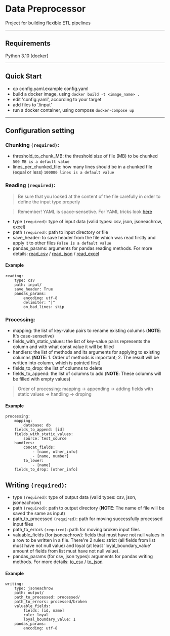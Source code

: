 # Data Preprocessor
Project for building flexible ETL pipelines
____
## Requirements
Python 3.10
[docker]
____
## Quick Start
- cp config.yaml.example config.yaml
- build a docker image, using `docker build -t <image_name> .` 
- edit 'config.yaml', according to your target
- add files to '/input'
- run a docker container, using compose `docker-compose up` 

____
## Configuration setting
### Chunking `(required)`:
- threshold_to_chunk_MB: the threshold size of file (MB) to be chunked `500 MB is a default value`
- lines_per_chunked_file: how many lines should be in a chunked file (equal or less) `100000 lines is a default value`
### Reading `(required)`:
> Be sure that you looked at the content of the file carefully in order to define the input type properly

> Remember! YAML is space-sensetive. For YAML tricks look [here](https://helm.sh/docs/chart_template_guide/yaml_techniques/)


- type `(required)`: type of input data (valid types: csv, json, jsoneachrow, excel) 
- path `(required)`: path to input directory or file 
- save_header: to save header from the file which was read firstly and apply it to other files `False is a default value`
- pandas_params: arguments for pandas reading methods. For more details: [read_csv](https://pandas.pydata.org/pandas-docs/stable/reference/api/pandas.read_csv.html) / [read_json](https://pandas.pydata.org/pandas-docs/stable/reference/api/pandas.read_json.html) / [read_excel](https://pandas.pydata.org/pandas-docs/stable/reference/api/pandas.read_excel.html)

#### Example
```
reading:
    type: csv
    path: input/ 
    save_header: True
    pandas_params:
        encoding: utf-8
        delimiter: "|"
        on_bad_lines: skip
```

### Processing:
- mapping: the list of key-value pairs to rename existing columns (**NOTE**: It's case-sensetive)
- fields_with_static_values: the list of key-value pairs represents the column and with what const value it will be filled 
- handlers: the list of methods and its arguments for applying to existing columns (**NOTE**: 1. Order of methods is important; 2. The result will be written into column, which is pointed first)
- fields_to_drop: the list of columns to delete
- fields_to_append: the list of columns to add (**NOTE**: These columns will be filled with empty values)
> Order of processing: mapping -> appending -> adding fields with static values -> handling -> droping

#### Example
```
processing:
    mapping:
        database: db
    fields_to_append: [id]    
    fields_with_static_values:
        source: test_source
    handlers:
        concat_fields: 
            - [name, other_info]
            - [name, number]
        to_lower:
            - [name]
    fields_to_drop: [other_info]
```

## Writing `(required)`:
- type `(required)`: type of output data (valid types: csv, json, jsoneachrow)
- path `(required)`: path to output directory (**NOTE**: The name of file will be saved the same as input)
- path_to_processed `(required)`: path for moving successfully processed input files
- path_to_errors `(required)`: path for moving broken input files
- valuable_fields (for jsoneachrow): fields that must have not null values in a row to be written in a file. There're 2 rules: strict (all fields from list must have not null value) and loyal (at least 'loyal_boundary_value' amount of fields from list must have not null value).
- pandas_params (for csv, json types): arguments for pandas writing methods. For more details: [to_csv](https://pandas.pydata.org/docs/reference/api/pandas.DataFrame.to_csv.html) / [to_json](https://pandas.pydata.org/docs/reference/api/pandas.DataFrame.to_json.html#)

#### Example
```
writing:
    type: jsoneachrow
    path: output/
    path_to_processed: processed/
    path_to_errors: processed/broken
    valuable_fields:
        fields: [id, name]
        rule: loyal
        loyal_boundary_value: 1 
    pandas_params: 
        encoding: utf-8 
```